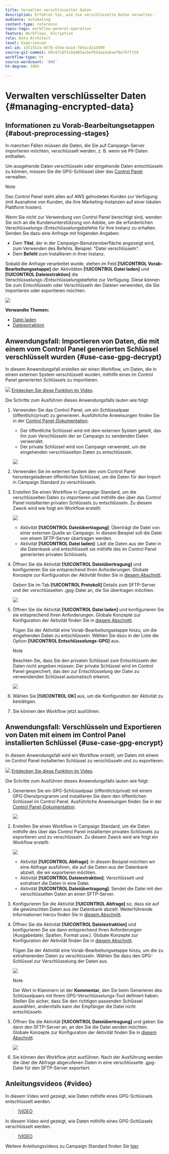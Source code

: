 ```yaml
---
title: Verwalten verschlüsselter Daten
description: Erfahren Sie, wie Sie verschlüsselte Daten verwalten.
audience: automating
content-type: reference
topic-tags: workflow-general-operation
feature: Workflows, Encryption
role: Data Architect
level: Experienced
exl-id: 1df1552a-6578-47eb-ba14-fb91cd2a3999
source-git-commit: 69c47c8f3cbb405acbef634aa1ebaef8e767f159
workflow-type: ht
source-wordcount: '942'
ht-degree: 100%

---
```


# Verwalten verschlüsselter Daten {#managing-encrypted-data}

## Informationen zu Vorab-Bearbeitungsetappen {#about-preprocessing-stages}

In manchen Fällen müssen die Daten, die Sie auf Campaign-Server importieren möchten, verschlüsselt werden, z. B. wenn sie PII-Daten enthalten.

Um ausgehende Daten verschlüsseln oder eingehende Daten entschlüsseln zu können, müssen Sie die GPG-Schlüssel über das [Control Panel](https://experienceleague.adobe.com/docs/control-panel/using/instances-settings/gpg-keys-management.html?lang=de) verwalten.

>[!NOTE]
>
>Das Control Panel steht allen auf AWS gehosteten Kunden zur Verfügung (mit Ausnahme von Kunden, die ihre Marketing-Instanzen auf einer lokalen Plattform hosten).

Wenn Sie nicht zur Verwendung von Control Panel berechtigt sind, wenden Sie sich an die Kundenunterstützung von Adobe, um die erforderlichen Verschlüsselungs-/Entschlüsselungsbefehle für Ihre Instanz zu erhalten. Senden Sie dazu eine Anfrage mit folgenden Angaben:

* Dem **Titel**, der in der Campaign-Benutzeroberfläche angezeigt wird, zum Verwenden des Befehls. Beispiel: &quot;Datei verschlüsseln&quot;.
* Dem **Befehl** zum Installieren in Ihrer Instanz.

Sobald die Anfrage verarbeitet wurde, stehen im Feld **[!UICONTROL Vorab-Bearbeitungsetappe]** der Aktivitäten **[!UICONTROL Datei laden]** und **[!UICONTROL Dateiextraktion]** die Verschlüsselungs-/Entschlüsselungsbefehle zur Verfügung. Diese können Sie zum Entschlüsseln oder Verschlüsseln der Dateien verwenden, die Sie importieren oder exportieren möchten.

![](assets/preprocessing-encryption.png)

**Verwandte Themen:**

* [Datei laden](../../automating/using/load-file.md)
* [Dateiextraktion](../../automating/using/extract-file.md)

## Anwendungsfall: Importieren von Daten, die mit einem vom Control Panel generierten Schlüssel verschlüsselt wurden {#use-case-gpg-decrypt}

In diesem Anwendungsfall erstellen wir einen Workflow, um Daten, die in einem externen System verschlüsselt wurden, mithilfe eines im Control Panel generierten Schlüssels zu importieren.

![](assets/do-not-localize/how-to-video.png) [Entdecken Sie diese Funktion im Video](#video).

Die Schritte zum Ausführen dieses Anwendungsfalls lauten wie folgt:

1. Verwenden Sie das Control Panel, um ein Schlüsselpaar (öffentlich/privat) zu generieren. Ausführliche Anweisungen finden Sie in der [Control Panel-Dokumentation](https://experienceleague.adobe.com/docs/control-panel/using/instances-settings/gpg-keys-management.html?lang=de#decrypting-data?lang=de).

   * Der öffentliche Schlüssel wird mit dem externen System geteilt, das ihn zum Verschlüsseln der an Campaign zu sendenden Daten verwendet.
   * Der private Schlüssel wird von Campaign verwendet, um die eingehenden verschlüsselten Daten zu entschlüsseln.

   ![](assets/gpg_generate.png)

1. Verwenden Sie im externen System den vom Control Panel heruntergeladenen öffentlichen Schlüssel, um die Daten für den Import in Campaign Standard zu verschlüsseln.

1. Erstellen Sie einen Workflow in Campaign Standard, um die verschlüsselten Daten zu importieren und mithilfe des über das Control Panel installierten privaten Schlüssels zu entschlüsseln. Zu diesem Zweck wird wie folgt ein Workflow erstellt:

   ![](assets/gpg_workflow.png)

   * Aktivität **[!UICONTROL Dateiübertragung]**: Überträgt die Datei von einer externen Quelle an Campaign. In diesem Beispiel soll die Datei von einem SFTP-Server übertragen werden.
   * Aktivität **[!UICONTROL Datei laden]**: Lädt die Daten aus der Datei in die Datenbank und entschlüsselt sie mithilfe des im Control Panel generierten privaten Schlüssels.

1. Öffnen Sie die Aktivität **[!UICONTROL Dateiübertragung]** und konfigurieren Sie sie entsprechend Ihren Anforderungen. Globale Konzepte zur Konfiguration der Aktivität finden Sie in [diesem Abschnitt](../../automating/using/load-file.md).

   Geben Sie im Tab **[!UICONTROL Protokoll]** Details zum SFTP-Server und der verschlüsselten .gpg-Datei an, die Sie übertragen möchten.

   ![](assets/gpg_transfer.png)

1. Öffnen Sie die Aktivität **[!UICONTROL Datei laden]** und konfigurieren Sie sie entsprechend Ihren Anforderungen. Globale Konzepte zur Konfiguration der Aktivität finden Sie in [diesem Abschnitt](../../automating/using/load-file.md).

   Fügen Sie der Aktivität eine Vorab-Bearbeitungsetappe hinzu, um die eingehenden Daten zu entschlüsseln. Wählen Sie dazu in der Liste die Option **[!UICONTROL Entschlüsselungs-GPG]** aus.

   >[!NOTE]
   >
   >Beachten Sie, dass Sie den privaten Schlüssel zum Entschlüsseln der Daten nicht angeben müssen. Der private Schlüssel wird im Control Panel gespeichert, das den zur Entschlüsselung der Datei zu verwendenden Schlüssel automatisch erkennt.

   ![](assets/gpg_load.png)

1. Wählen Sie **[!UICONTROL OK]** aus, um die Konfiguration der Aktivität zu bestätigen.

1. Sie können den Workflow jetzt ausführen.

## Anwendungsfall: Verschlüsseln und Exportieren von Daten mit einem im Control Panel installierten Schlüssel {#use-case-gpg-encrypt}

In diesem Anwendungsfall wird ein Workflow erstellt, um Daten mit einem im Control Panel installierten Schlüssel zu verschlüsseln und zu exportieren.

![](assets/do-not-localize/how-to-video.png) [Entdecken Sie diese Funktion im Video](#video).

Die Schritte zum Ausführen dieses Anwendungsfalls lauten wie folgt:

1. Generieren Sie ein GPG-Schlüsselpaar (öffentlich/privat) mit einem GPG-Dienstprogramm und installieren Sie dann den öffentlichen Schlüssel im Control Panel. Ausführliche Anweisungen finden Sie in der [Control Panel-Dokumentation](https://experienceleague.adobe.com/docs/control-panel/using/instances-settings/gpg-keys-management.html?lang=de#encrypting-data?lang=de).

   ![](assets/gpg_install.png)

1. Erstellen Sie einen Workflow in Campaign Standard, um die Daten mithilfe des über das Control Panel installierten privaten Schlüssels zu exportieren und zu verschlüsseln. Zu diesem Zweck wird wie folgt ein Workflow erstellt:

   ![](assets/gpg-workflow-export.png)

   * Aktivität **[!UICONTROL Abfrage]**: In diesem Beispiel möchten wir eine Abfrage ausführen, die auf die Daten aus der Datenbank abzielt, die wir exportieren möchten.
   * Aktivität **[!UICONTROL Dateiextraktion]**: Verschlüsselt und extrahiert die Daten in eine Datei.
   * Aktivität **[!UICONTROL Dateiübertragung]**: Sendet die Datei mit den verschlüsselten Daten an einen SFTP-Server.

1. Konfigurieren Sie die Aktivität **[!UICONTROL Abfrage]** so, dass sie auf die gewünschten Daten aus der Datenbank abzielt. Weiterführende Informationen hierzu finden Sie in [diesem Abschnitt](../../automating/using/query.md).

1. Öffnen Sie die Aktivität **[!UICONTROL Dateiextraktion]** und konfigurieren Sie sie dann entsprechend Ihren Anforderungen (Ausgabedatei, Spalten, Format usw.). Globale Konzepte zur Konfiguration der Aktivität finden Sie in [diesem Abschnitt](../../automating/using/extract-file.md).

   Fügen Sie der Aktivität eine Vorab-Bearbeitungsetappe hinzu, um die zu extrahierenden Daten zu verschlüsseln. Wählen Sie dazu den GPG-Schlüssel zur Verschlüsselung der Daten aus.

   ![](assets/gpg-extract-stage.png)

   >[!NOTE]
   >
   >Der Wert in Klammern ist der **Kommentar**, den Sie beim Generieren des Schlüsselpaars mit Ihrem GPG-Verschlüsselungs-Tool definiert haben. Stellen Sie sicher, dass Sie den richtigen passenden Schlüssel auswählen, andernfalls kann der Empfänger die Datei nicht entschlüsseln.

1. Öffnen Sie die Aktivität **[!UICONTROL Dateiübertragung]** und geben Sie dann den SFTP-Server an, an den Sie die Datei senden möchten. Globale Konzepte zur Konfiguration der Aktivität finden Sie in [diesem Abschnitt](../../automating/using/transfer-file.md).

   ![](assets/gpg-transfer-encrypt.png)

1. Sie können den Workflow jetzt ausführen. Nach der Ausführung werden die über die Abfrage abgerufenen Daten in eine verschlüsselte .gpg-Datei für den SFTP-Server exportiert.

## Anleitungsvideos {#video}

In diesem Video wird gezeigt, wie Daten mithilfe eines GPG-Schlüssels entschlüsselt werden.

>[!VIDEO](https://video.tv.adobe.com/v/35753?quality=12)

In diesem Video wird gezeigt, wie Daten mithilfe eines GPG-Schlüssels verschlüsselt werden.

>[!VIDEO](https://video.tv.adobe.com/v/36380?quality=12)

Weitere Anleitungsvideos zu Campaign Standard finden Sie [hier](https://experienceleague.adobe.com/docs/campaign-standard-learn/tutorials/overview.html?lang=de).
